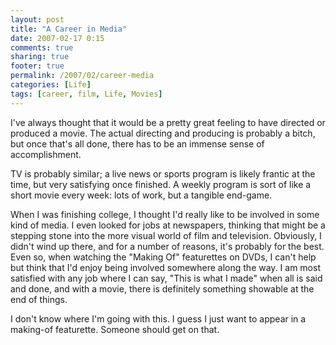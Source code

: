 ```yaml
---
layout: post
title: "A Career in Media"
date: 2007-02-17 0:15
comments: true
sharing: true
footer: true
permalink: /2007/02/career-media
categories: [Life]
tags: [career, film, Life, Movies]
---
```

I've always thought that it would be a pretty great feeling to have directed or produced a movie.  The actual directing and producing is probably a bitch, but once that's all done, there has to be an immense sense of accomplishment.

TV is probably similar; a live news or sports program is likely frantic at the time, but very satisfying once finished.  A weekly program is sort of like a short movie every week: lots of work, but a tangible end-game.

When I was finishing college, I thought I'd really like to be involved in some kind of media.  I even looked for jobs at newspapers, thinking that might be a stepping stone into the more visual world of film and television.  Obviously, I didn't wind up there, and for a number of reasons, it's probably for the best.  Even so, when watching the "Making Of" featurettes on DVDs, I can't help but think that I'd enjoy being involved somewhere along the way.  I am most satisfied with any job where I can say, "This is what I made" when all is said and done, and with a movie, there is definitely something showable at the end of things.

I don't know where I'm going with this.  I guess I just want to appear in a making-of featurette.  Someone should get on that.
